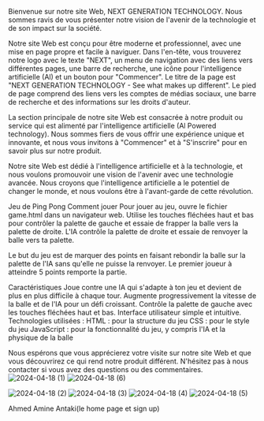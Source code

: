 Bienvenue sur notre site Web, NEXT GENERATION TECHNOLOGY. Nous sommes ravis de vous présenter notre vision de l'avenir de la technologie et de son impact sur la société.

Notre site Web est conçu pour être moderne et professionnel, avec une mise en page propre et facile à naviguer. Dans l'en-tête, vous trouverez notre logo avec le texte "NEXT", un menu de navigation avec des liens vers différentes pages, une barre de recherche, une icône pour l'intelligence artificielle (Al) et un bouton pour "Commencer". Le titre de la page est "NEXT GENERATION TECHNOLOGY - See what makes up different". Le pied de page comprend des liens vers les comptes de médias sociaux, une barre de recherche et des informations sur les droits d'auteur.

La section principale de notre site Web est consacrée à notre produit ou service qui est alimenté par l'intelligence artificielle (Al Powered technology). Nous sommes fiers de vous offrir une expérience unique et innovante, et nous vous invitons à "Commencer" et à "S'inscrire" pour en savoir plus sur notre produit.

Notre site Web est dédié à l'intelligence artificielle et à la technologie, et nous voulons promouvoir une vision de l'avenir avec une technologie avancée. Nous croyons que l'intelligence artificielle a le potentiel de changer le monde, et nous voulons être à l'avant-garde de cette révolution.

Jeu de Ping Pong 
Comment jouer
Pour jouer au jeu, ouvre le fichier game.html dans un navigateur web. Utilise les touches fléchées haut et bas pour contrôler la palette de gauche et essaie de frapper la balle vers la palette de droite. L'IA contrôle la palette de droite et essaie de renvoyer la balle vers ta palette.

Le but du jeu est de marquer des points en faisant rebondir la balle sur la palette de l'IA sans qu'elle ne puisse la renvoyer. Le premier joueur à atteindre 5 points remporte la partie.

Caractéristiques
Joue contre une IA qui s'adapte à ton jeu et devient de plus en plus difficile à chaque tour.
Augmente progressivement la vitesse de la balle et de l'IA pour un défi croissant.
Contrôle la palette de gauche avec les touches fléchées haut et bas.
Interface utilisateur simple et intuitive.
Technologies utilisées :
HTML : pour la structure du jeu
CSS : pour le style du jeu
JavaScript : pour la fonctionnalité du jeu, y compris l'IA et la physique de la balle

Nous espérons que vous apprécierez votre visite sur notre site Web et que vous découvrirez ce qui rend notre produit différent. N'hésitez pas à nous contacter si vous avez des questions ou des commentaires.
![2024-04-18 (1)](https://github.com/Antakii/UA3/assets/156337908/a3d97aba-fe0c-4aa1-ac5d-ae531efe5cd0)
![2024-04-18 (6)](https://github.com/Antakii/UA3/assets/156337908/6842db1c-bb0f-4f94-b116-15db9f9423b2)

![2024-04-18 (2)](https://github.com/Antakii/UA3/assets/156337908/ef0a3707-9949-4564-89b2-3f3b208ccc67)
![2024-04-18 (3)](https://github.com/Antakii/UA3/assets/156337908/d83722c2-0ed0-4453-8c2a-2b7ef2b1c971)
![2024-04-18 (4)](https://github.com/Antakii/UA3/assets/156337908/e197c9ab-e3c4-4588-8c6b-31883f748a73)
![2024-04-18 (5)](https://github.com/Antakii/UA3/assets/156337908/9c23d6a8-2c49-471d-af33-de5efe32eb04)







Ahmed Amine Antaki(le home page et sign up) 


